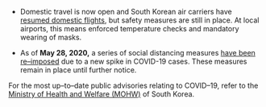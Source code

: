 - Domestic travel is now open and South Korean air carriers have [resumed domestic flights](https://newsinfo.inquirer.net/1259719/south-koreas-air-carriers-resume-domestic-routes-for-spring-travel-season), but safety measures are still in place. At local airports, this means enforced temperature checks and mandatory wearing of masks.

- As of **May 28, 2020,** a series of social distancing measures [have been re–imposed](https://www.straitstimes.com/asia/east-asia/south-korea-reimposes-strict-social-distancing-rules-after-spike-in-cases) due to a new spike in COVID-19 cases. These measures remain in place until further notice.

For the most up–to–date public advisories relating to COVID–19, refer to the [Ministry of Health and Welfare (MOHW)](http://ncov.mohw.go.kr/en/infoBoardList.do?brdId=14&brdGubun=141&dataGubun=&ncvContSeq=&contSeq=&board_id=) of South Korea.
